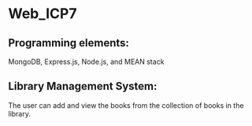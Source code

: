 # Web_ICP7

## Programming elements:
MongoDB, Express.js, Node.js, and MEAN stack

## Library Management System:
The user can add and view the books from the collection of books in the library.
